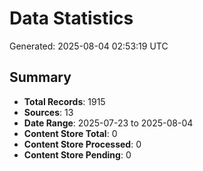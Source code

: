# Data Statistics

Generated: 2025-08-04 02:53:19 UTC

## Summary

- **Total Records**: 1915
- **Sources**: 13
- **Date Range**: 2025-07-23 to 2025-08-04
- **Content Store Total**: 0
- **Content Store Processed**: 0
- **Content Store Pending**: 0
